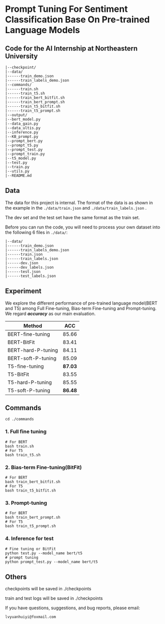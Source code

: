 # Prompt Tuning For Sentiment Classification Base On Pre-trained Language Models

## **Code for the AI Internship at Northeastern University**

```
|--checkpoint/
|--data/
|------train_demo.json
|------train_labels_demo.json
|--commands/
|------train.sh
|------train_t5.sh
|------train_bert_bitfit.sh
|------train_bert_prompt.sh
|------train_t5_bitfit.sh
|------train_t5_prompt.sh
|--output/
|--bert_model.py
|--data_gain.py
|--data_ultis.py
|--inference.py
|--KB_prompt.py
|--prompt_bert.py
|--prompt_t5.py
|--prompt_test.py
|--prompt_train.py
|--t5_model.py
|--test.py
|--train.py
|--utils.py
|--README.md
```

## Data

The data for this project is internal. The format of the data is as shown in the example in the `./data/train.json` and `./data/train_labels.json` . 

The dev set and the test set have the same format as the train set.

Before you can run the code, you will need to process your own dataset into the following 6 files in `./data/`:

```
|--data/
|------train_demo.json
|------train_labels_demo.json
|------train.json
|------train_labels.json
|------dev.json
|------dev_labels.json
|------test.json
|------test_labels.json
```

## Experiment

We explore the different performance of pre-trained language model(BERT and T5) among Full Fine-tuning, Bias-term Fine-tuning and Prompt-tuning. We regard ***accuracy*** as our main evaluation.

| Method             | ACC       |
| ------------------ | --------- |
| BERT-fine-tuning   | 85.66     |
| BERT-BitFit        | 83.41     |
| BERT-hard-P-tuning | 84.11     |
| BERT-soft-P-tuning | 85.09     |
| T5-fine-tuning     | **87.03** |
| T5-BitFit          | 83.55     |
| T5-hard-P-tuning   | 85.55     |
| T5-soft-P-tuning   | **86.48** |

## Commands

```shell
cd ./commands
```

### 1. Full fine tuning

```shell
# For BERT
bash train.sh
# For T5
bash train_t5.sh
```

### 2. Bias-term Fine-tuning(BitFit)

```shell
# For BERT
bash train_bert_bitfit.sh
# For T5
bash train_t5_bitfit.sh
```

### 3. Prompt-tuning

```shell
# For BERT
bash train_bert_prompt.sh
# For T5
bash train_t5_prompt.sh
```

### 4. Inference for test

```shell
# Fine tuning or BitFit
python test.py --model_name bert/t5
# prompt tuning
python prompt_test.py --model_name bert/t5
```

## Others

checkpoints will be saved in ./checkpoints

train and test logs will be saved in ./checkpoints

If you have questions, suggestions, and bug reports, please email:

```
lvyuanhuiyi@foxmail.com
```

